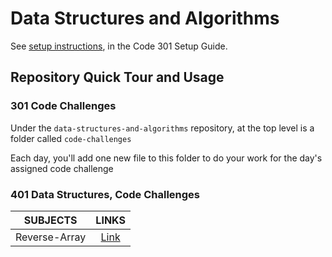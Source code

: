 # Data Structures and Algorithms

See [setup instructions](https://codefellows.github.io/setup-guide/code-301/3-code-challenges), in the Code 301 Setup Guide.

## Repository Quick Tour and Usage

### 301 Code Challenges

Under the `data-structures-and-algorithms` repository, at the top level is a folder called `code-challenges`

Each day, you'll add one new file to this folder to do your work for the day's assigned code challenge

### 401 Data Structures, Code Challenges

|SUBJECTS  |                 LINKS             |
--------------------|:--------------------------------------------------------:|
|Reverse-Array       | [Link](https://github.com/anassawalha95/data-structures-and-algorithms/tree/main/challenges/array_reverse)|


